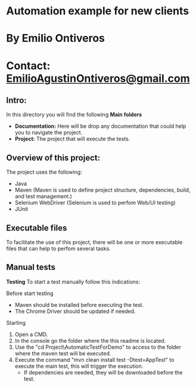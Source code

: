 # Automation example for new clients
# By Emilio Ontiveros
# Contact: EmilioAgustinOntiveros@gmail.com

Intro:
---
In this directory you will find the following 
 **Main folders**
 - **Documentation:** Here will be drop any documentation that could help you to navigate the project.
 - **Project:** The project that will execute the tests.

Overview of this project:
---
The project uses the following:
 - Java
 - Maven (Maven is used to define project structure, dependencies, build, and test management.)
 - Selenium WebDriver (Selenium is used to perfom Web/UI testing)
 - JUnit

Executable files
---
To facilitate the use of this project, there will be one or more executable files that can help to perfom several tasks.

Manual tests
---
**Testing**
To start a test manually follow this indications:

  Before start testing
  - Maven should be installed before executing the test.
  - The Chrome Driver should be updated if needed.

  Starting
  1) Open a CMD.
  2) In the console go the folder where the this readme is located.
  3) Use the "cd Project\AutomaticTestForDemo" to access to the folder where the maven test will be executed.
  4) Execute the command "mvn clean install test -Dtest=AppTest" to execute the main test, this will trigger the execution.
     - If dependencies are needed, they will be downloaded before the test.

